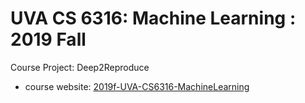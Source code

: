 # UVA CS 6316:  Machine Learning : 2019 Fall
Course Project: Deep2Reproduce   


- course website: [2019f-UVA-CS6316-MachineLearning](https://qiyanjun.github.io/2019f-UVA-CS6316-MachineLearning//Assignments/) 